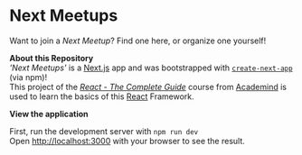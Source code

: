 # Next Meetups

Want to join a _Next Meetup_? Find one here, or organize one yourself!

**About this Repository**<br />
_'Next Meetups'_ is a [Next.js](https://nextjs.org/) app and was bootstrapped with [`create-next-app`](https://github.com/vercel/next.js/tree/canary/packages/create-next-app) (via npm)!<br />
This project of the _[React - The Complete Guide](https://www.udemy.com/course/react-the-complete-guide-incl-redux/)_ course from [Academind](https://academind.com) is used to learn the basics of this [React](https://react.dev/) Framework.

**View the application**<br />

First, run the development server with `npm run dev`<br />
Open [http://localhost:3000](http://localhost:3000) with your browser to see the result.
